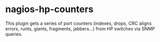 # nagios-hp-counters
This plugin gets a series of port counters (indexes, drops, CRC aligns errors, runts, giants, fragments, jabbers...) from HP switches via SNMP queries.
